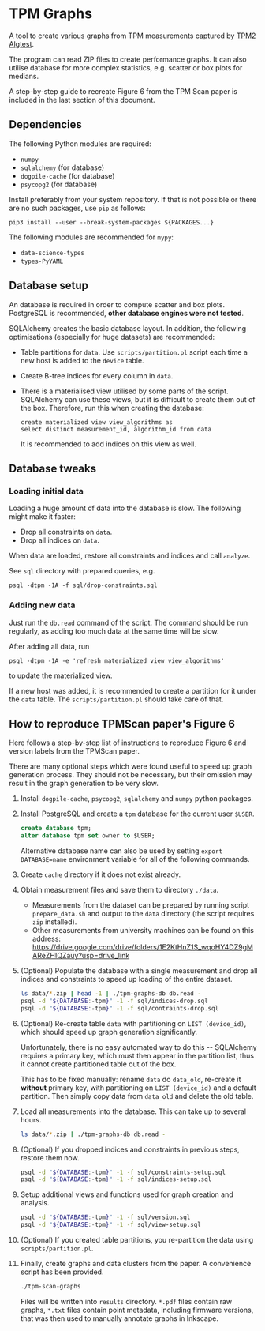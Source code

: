 # TPM Graphs

A tool to create various graphs from TPM measurements captured by
[TPM2 Algtest](https://github.com/crocs-muni/tpm2-algtest).

The program can read ZIP files to create performance graphs. It can also utilise
database for more complex statistics, e.g. scatter or box plots for medians.

A step-by-step guide to recreate Figure 6 from the TPM Scan paper is included
in the last section of this document.


## Dependencies

The following Python modules are required:

* `numpy`
* `sqlalchemy` (for database)
* `dogpile-cache` (for database)
* `psycopg2` (for database)

Install preferably from your system repository. If that is not possible or
there are no such packages, use `pip` as follows:

    pip3 install --user --break-system-packages ${PACKAGES...}

The following modules are recommended for `mypy`:

* `data-science-types`
* `types-PyYAML`


## Database setup

An database is required in order to compute scatter and box plots. PostgreSQL is
recommended, **other database engines were not tested**.

SQLAlchemy creates the basic database layout. In addition, the following
optimisations (especially for huge datasets) are recommended:

* Table partitions for `data`. Use `scripts/partition.pl` script each time a new
  host is added to the `device` table.

* Create B-tree indices for every column in `data`.

* There is a materialised view utilised by some parts of the script.
  SQLAlchemy can use these views, but it is difficult to create them out of the
  box. Therefore, run this when creating the database:

      create materialized view view_algorithms as
      select distinct measurement_id, algorithm_id from data

  It is recommended to add indices on this view as well.


## Database tweaks

### Loading initial data

Loading a huge amount of data into the database is slow. The following
might make it faster:

* Drop all constraints on `data`.
* Drop all indices on `data`.

When data are loaded, restore all constraints and indices and call `analyze`.

See `sql` directory with prepared queries, e.g.

    psql -dtpm -1A -f sql/drop-constraints.sql

### Adding new data

Just run the `db.read` command of the script. The command should be run
regularly, as adding too much data at the same time will be slow.

After adding all data, run

    psql -dtpm -1A -e 'refresh materialized view view_algorithms'

to update the materialized view.

If a new host was added, it is recommended to create a partition for it under
the `data` table. The `scripts/partition.pl` should take care of that.


## How to reproduce TPMScan paper's Figure 6

Here follows a step-by-step list of instructions to reproduce Figure 6 and
version labels from the TPMScan paper.

There are many optional steps which were found useful to speed up graph
generation process. They should not be necessary, but their omission may result
in the graph generation to be very slow.

1. Install `dogpile-cache`, `psycopg2`, `sqlalchemy` and `numpy` python packages.

2. Install PostgreSQL and create a `tpm` database for the current user `$USER`.

      ```sql
      create database tpm;
      alter database tpm set owner to $USER;
      ```

   Alternative database name can also be used by setting `export DATABASE=name`
   environment variable for all of the following commands.

3. Create `cache` directory if it does not exist already.

4. Obtain measurement files and save them to directory `./data`.
   - Measurements from the dataset can be prepared by running script `prepare_data.sh` and output to the `data` directory (the script requires `zip` installed).
   - Other measurements from university machines can be found on this address: https://drive.google.com/drive/folders/1E2KtHnZ1S_wqoHY4DZ9gMAReZHIQZauy?usp=drive_link

5. (Optional) Populate the database with a single measurement and drop all
   indices and constraints to speed up loading of the entire dataset.

      ```sh
      ls data/*.zip | head -1 | ./tpm-graphs-db db.read -
      psql -d "${DATABASE:-tpm}" -1 -f sql/indices-drop.sql
      psql -d "${DATABASE:-tpm}" -1 -f sql/contraints-drop.sql
      ```

6. (Optional) Re-create table `data` with partitioning on `LIST (device_id)`,
   which should speed up graph generation significantly.

   Unfortunately, there is no easy automated way to do this -- SQLAlchemy
   requires a primary key, which must then appear in the partition list, thus
   it cannot create partitioned table out of the box.

   This has to be fixed manually: rename `data` do `data_old`, re-create it
   **without** primary key, with partitioning on `LIST (device_id)` and
   a default partition. Then simply copy data from `data_old` and delete the
   old table.

7. Load all measurements into the database. This can take up to several hours.

      ```sh
      ls data/*.zip | ./tpm-graphs-db db.read -
      ```

8. (Optional) If you dropped indices and constraints in previous steps, restore
   them now.

      ```sh
      psql -d "${DATABASE:-tpm}" -1 -f sql/constraints-setup.sql
      psql -d "${DATABASE:-tpm}" -1 -f sql/indices-setup.sql
      ```

9. Setup additional views and functions used for graph creation and analysis.

      ```sh
      psql -d "${DATABASE:-tpm}" -1 -f sql/version.sql
      psql -d "${DATABASE:-tpm}" -1 -f sql/view-setup.sql
      ```

10. (Optional) If you created table partitions, you re-partition the data
    using `scripts/partition.pl`.

11. Finally, create graphs and data clusters from the paper. A convenience
   script has been provided.

      ```sh
      ./tpm-scan-graphs
      ```

    Files will be written into `results` directory. `*.pdf` files contain
    raw graphs, `*.txt` files contain point metadata, including firmware
    versions, that was then used to manually annotate graphs in Inkscape.
